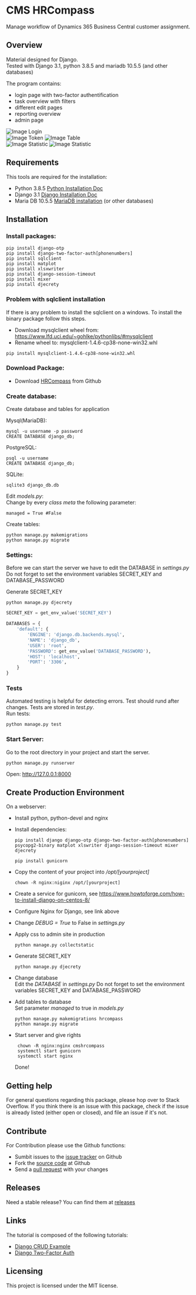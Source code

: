 # CMS HRCompass
Manage workflow of Dynamics 365 Business Central customer assignment.


## Overview
Material designed for Django.  
Tested with Django 3.1, python 3.8.5 and mariadb 10.5.5 (and other databases)

The program contains:
* login page with two-factor authentification
* task overview with filters
* different edit pages
* reporting overview
* admin page

![Image Login](screenshot/login.png "Login page with username and password")  
![Image Token](screenshot/token.png "Login page with token")
![Image Table](screenshot/form.png "Tables with buttons and filters")  
![Image Statistic](screenshot/dashboard.png "Beautiful dashboard")
![Image Statistic](screenshot/chpwd.png "Account security")  

## Requirements
This tools are required for the installation:
* Python 3.8.5 [Python Installation Doc](https://docs.python.org/3/using/windows.html)
* Django 3.1 [Django Installation Doc](https://docs.djangoproject.com/en/3.1/topics/install/)
* Maria DB 10.5.5 [MariaDB installation](https://mariadb.com/kb/en/getting-installing-and-upgrading-mariadb/) (or other databases)
  
## Installation
### Install packages:  
```
pip install django-otp   
pip install django-two-factor-auth[phonenumbers] 
pip install sqlclient
pip install matplot
pip install xlsxwriter
pip install django-session-timeout
pip install mixer
pip install djecrety
```

### Problem with sqlclient installation
If there is any problem to install the sqlclient on a windows. To install the binary package follow this steps.
* Download mysqlclient wheel from: https://www.lfd.uci.edu/~gohlke/pythonlibs/#mysqlclient  
* Rename wheel to: mysqlclient-1.4.6-cp38-none-win32.whl
```
pip install mysqlclient-1.4.6-cp38-none-win32.whl
```

### Download Package:
* Download [HRCompass](https://www.github.com/seaic/cmshrcompass.git) from Github

### Create database:  
Create database and tables for application

Mysql(MariaDB):
```
mysql -u username -p password
CREATE DATABASE django_db;
```

PostgreSQL:
```
psql -u username
CREATE DATABASE django_db;
```

SQLite:
```
sqlite3 django_db.db
```

Edit *models.py*:  
Change by every *class meta* the following parameter:  
```
managed = True #False
```
Create tables:
```
python manage.py makemigrations
python manage.py migrate
```

### Settings:  

Before we can start the server we have to edit the DATABASE in *settings.py*  
Do not forget to set the environment variables SECRET_KEY and DATABASE_PASSWORD  

Generate SECRET_KEY
```
python manage.py djecrety
```

```python  
SECRET_KEY = get_env_value('SECRET_KEY')

DATABASES = {  
    'default': {  
        'ENGINE': 'django.db.backends.mysql', 
        'NAME': 'django_db',  
        'USER': 'root',  
        'PASSWORD': get_env_value('DATABASE_PASSWORD'),  
        'HOST': 'localhost',  
        'PORT': '3306',  
    }  
}  

```

### Tests

Automated testing is helpful for detecting errors. Test should rund after changes. Tests are stored in *test.py*.  
Run tests:  
```
python manage.py test
```

### Start Server:  

Go to the root directory in your project and start the server.  

```
python manage.py runserver  
```

Open: http://127.0.0.1:8000

## Create Production Environment
On a webserver:  
* Install python, python-devel and nginx
  
* Install dependencies:  
    ```
    pip install django django-otp django-two-factor-auth[phonenumbers] psycopg2-binary matplot xlswriter django-session-timeout mixer djecrety

    pip install gunicorn
    ```

* Copy the content of your project into */opt/[yourproject]*
    ```
    chown -R nginx:niginx /opt/[yourproject]
    ```
* Create a service for gunicorn, see https://www.howtoforge.com/how-to-install-django-on-centos-8/
  
* Configure Nginx for Django, see link above
  
* Change *DEBUG = True* to False in *settings.py*
  
* Apply css to admin site in production    
    ```
    python manage.py collectstatic
    ```
* Generate SECRET_KEY
    ```
    python manage.py djecrety
    ```
* Change database  
  Edit the *DATABASE* in *settings.py*
  Do not forget to set the environment variables SECRET_KEY and DATABASE_PASSWORD 

* Add tables to database  
  Set parameter *managed* to true in *models.py*
   ```
   python manage.py makemigrations hrcompass
   python manage.py migrate
   ```

* Start server and give rights
  ```
   chown -R nginx:nginx cmshrcompass
   systemctl start gunicorn
   systemctl start nginx
  ```
  Done!

## Getting help
For general questions regarding this package, please hop over to Stack Overflow. 
If you think there is an issue with this package, check if the issue is already listed (either open or closed), and file an issue if it's not.

## Contribute
For Contribution please use the Github functions:
* Sumbit issues to the [issue tracker](https://www.github.com/seaic/cmshrcompass/issues) on Github
* Fork the [source code](https://www.github.com/seaic/cmshrcompass.git) at Github
* Send a [pull request](https://www.github.com/seaic/cmshrcompass/pulls) with your changes

## Releases
Need a stable release? You can find them at [releases](https://www.github.com/seaic/cmshrcompass.git)

## Links
The tutorial is composed of the following tutorials:
* [Django CRUD Example](https://www.javatpoint.com/django-crud-application)
* [Django Two-Factor Auth](https://github.com/Bouke/django-two-factor-auth)

## Licensing
This project is licensed under the MIT license.